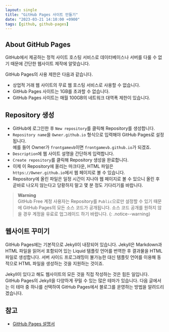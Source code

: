 ```yaml
---
layout: single
title: "GitHub Pages 사이트 만들기"
date: "2023-03-21 14:10:00 +0900"
tags: [github, github-pages]
---
```

## About GitHub Pages

GitHub에서 제공하는 정적 사이트 호스팅 서비스로 데이터베이스나 서버를 다룰 수 없기 때문에 간단한 웹사이트 제작에 알맞습니다.

GitHub Pages의 사용 제한은 다음과 같습니다.

- 상업적 거래 웹 사이트의 무료 웹 호스팅 서비스로 사용할 수 없습니다.
- GitHub Pages 사이트는 1GB를 초과할 수 없습니다.
- GitHub Pages 사이트는 매월 100GB의 네트워크 대역폭 제한이 있습니다.

## Repository 생성

- GitHub에 로그인한 후 `New repository`를 클릭해 Repository를 생성합니다.
- `Repository name`을 `Owner.github.io` 형식으로 입력해야 GitHub Pages로 설정됩니다.  
  예를 들어 Owner가 `frontgamevb`이면 `frontgamevb.github.io`가 되겠죠.
- `Description`에 웹 사이트 설명을 간단하게 입력합니다.
- `Create repository`를 클릭해 Repository 생성을 완료합니다.
- 이제 이 Repository에 올리는 마크다운, HTML 파일은 `https://Owner.github.io`에서 웹 페이지로 볼 수 있습니다.
- Repository에 올린 파일은 일정 시간이 지나야 웹 페이지로 볼 수 있으니 올린 후 곧바로 나오지 않는다고 당황하지 말고 몇 분 정도 기다리기를 바랍니다.

> __Warning__  
> GitHub Free 계정 사용자는 Repository를 `Public`으로만 설정할 수 있기 때문에 GitHub Pages의 모든 소스 코드가 공개됩니다. 소스 코드 공개를 원하지 않을 경우 계정을 유료로 업그레이드 하기 바랍니다.
{: .notice--warning}

## 웹사이트 꾸미기

GitHub Pages에는 기본적으로 Jekyll이 내장되어 있습니다. Jekyll은 Markdown과 HTML 파일을 읽어서 포함되어 있는 Liquid 템플릿 언어를 번역한 후 결과물을 HTML 파일로 생성합니다. 서버 사이드 프로그래밍이 불가능한 대신 템플릿 언어를 이용해 동적으로 HTML 파일을 생성하는 것을 지원하는 것이죠.

Jekyll이 있다고 해도 웹사이트의 모든 것을 직접 작성하는 것은 힘든 일입니다. GitHub Pages의 Jekyll을 다양하게 꾸밀 수 있는 많은 테마가 있습니다. 다음 글에서는 이 테마 중 하나를 선택하여 GitHub Pages에서 블로그를 운영하는 방법을 알려드리겠습니다.

## 참고

- [GitHub Pages 설명서](https://docs.github.com/ko/pages)